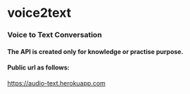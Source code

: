 # voice2text

### Voice to Text Conversation

#### The API is created only for knowledge or practise purpose.  

#### Public url as follows:

  https://audio-text.herokuapp.com 
  
  


